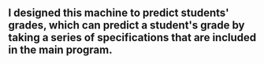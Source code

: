 ## I designed this machine to predict students' grades, which can predict a student's grade by taking a series of specifications that are included in the main program.
